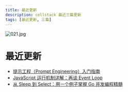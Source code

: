 ```yaml
---
title: 最近更新
description: cellstack 最近三篇更新
tags: [最近更新, 三篇]
---
```


![021.jpg](/public/images/2025/021.jpg)

# 最近更新

- [提示工程（Prompt Engineering）入门指南](/blog/2025/11_prompt)
- [JavaScript 运行机制详解：再谈 Event Loop](/blog/2025/10_jssync)
- [从 Sleep 到 Select：用一个例子掌握 Go 并发编程精髓](/blog/2025/09_goprintnum)
